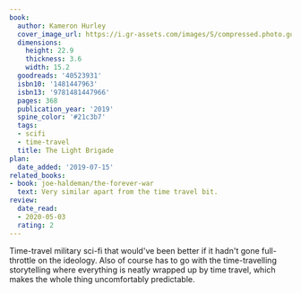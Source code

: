 ```yaml
---
book:
  author: Kameron Hurley
  cover_image_url: https://i.gr-assets.com/images/S/compressed.photo.goodreads.com/books/1537977912l/40523931.jpg
  dimensions:
    height: 22.9
    thickness: 3.6
    width: 15.2
  goodreads: '40523931'
  isbn10: '1481447963'
  isbn13: '9781481447966'
  pages: 368
  publication_year: '2019'
  spine_color: '#21c3b7'
  tags:
  - scifi
  - time-travel
  title: The Light Brigade
plan:
  date_added: '2019-07-15'
related_books:
- book: joe-haldeman/the-forever-war
  text: Very similar apart from the time travel bit.
review:
  date_read:
  - 2020-05-03
  rating: 2
---
```


Time-travel military sci-fi that would've been better if it hadn't gone full-throttle on the ideology. Also of course
has to go with the time-travelling storytelling where everything is neatly wrapped up by time travel, which makes the
whole thing uncomfortably predictable.
